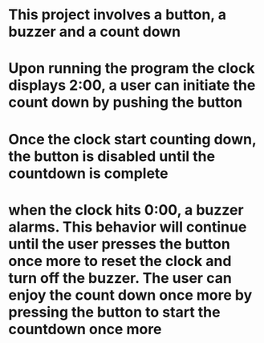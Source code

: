 # This project involves a button, a buzzer and a count down

# Upon running the program the clock displays 2:00, a user can initiate the count down by pushing the button
# Once the clock start counting down, the button is disabled until the countdown is complete
# when the clock hits 0:00, a buzzer alarms.   This behavior will continue until the user presses the button once more to reset the clock and turn off the buzzer.    The user can enjoy the count down once more by pressing the button to start the countdown once more
